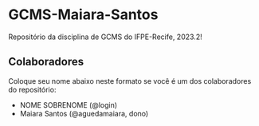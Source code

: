 # GCMS-Maiara-Santos
Repositório da disciplina de GCMS do IFPE-Recife, 2023.2!

## Colaboradores
Coloque seu nome abaixo neste formato  se você é um dos colaboradores do repositório:
* NOME SOBRENOME (@login)
* Maiara Santos (@aguedamaiara, dono)
